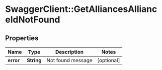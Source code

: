 # SwaggerClient::GetAlliancesAllianceIdNotFound

## Properties
Name | Type | Description | Notes
------------ | ------------- | ------------- | -------------
**error** | **String** | Not found message | [optional] 


